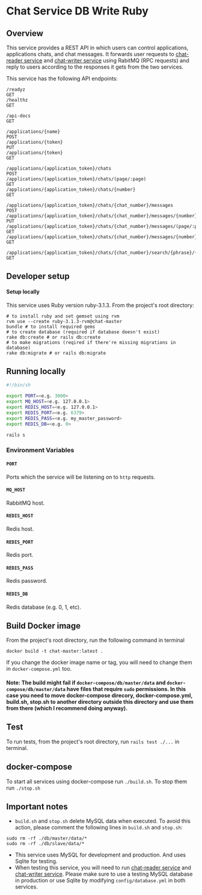# Chat Service DB Write Ruby

## Overview
This service provides a REST API in which users can control applications, applications chats, and chat messages. It forwards user requests to [chat-reader service](https://github.com/TamerB/chat-service-db-reader-ruby) and [chat-writer service](https://github.com/TamerB/chat-service-db-write-ruby) using RabitMQ (RPC requests) and reply to users according to the responses it gets from the two services.

This service has the following API endpoints:
```
/readyz                                                                                     GET
/healthz                                                                                    GET

/api-docs                                                                                   GET

/applications/{name}                                                                        POST
/applications/{token}                                                                       PUT
/applications/{token}                                                                       GET

/applications/{application_token}/chats                                                     POST
/applications/{application_token}/chats/(page/:page)                                        GET
/applications/{application_token}/chats/{number}                                            GET

/applications/{application_token}/chats/{chat_number}/messages                              POST
/applications/{application_token}/chats/{chat_number}/messages/{number}                     PUT
/applications/{application_token}/chats/{chat_number}/messages/(page/:page)                 GET
/applications/{application_token}/chats/{chat_number}/messages/{number}                     GET

/applications/{application_token}/chats/{chat_number}/search/{phrase}/(page/:page)          GET
```

## Developer setup
#### Setup locally
This service uses Ruby version ruby-3.1.3.
From the project's root directory:

```
# to install ruby and set gemset using rvm
rvm use --create ruby-3.1.3-rvm@chat-master
bundle # to install required gems
# to create database (required if database doesn't exist)
rake db:create # or rails db:create
# to make migrations (reqired if there're missing migrations in database)
rake db:migrate # or rails db:migrate
```

## Running locally

```bash
#!/bin/sh

export PORT=<e.g. 3000>
export MQ_HOST=<e.g. 127.0.0.1>
export REDIS_HOST=<e.g. 127.0.0.1>
export REDIS_PORT=<e.g. 6379>
export REDIS_PASS=<e.g. my_master_password>
export REDIS_DB=<e.g. 0>

rails s
```

### Environment Variables
#### `PORT`
Ports which the service will be listening on to `http` requests.
#### `MQ_HOST`
RabbitMQ host.
#### `REDIS_HOST`
Redis host.
#### `REDIS_PORT`
Redis port.
#### `REDIS_PASS`
Redis password.
#### `REDIS_DB`
Redis database (e.g. 0, 1, etc).

## Build Docker image
From the project's root directory, run the following command in terminal
```
docker build -t chat-master:latest .
```
If you change the docker image name or tag, you will need to change them in `docker-compose.yml` too.
#### Note: The build might fail if `docker-compose/db/master/data` and `docker-compose/db/master/data` have files that require `sudo` permissions. In this case you need to move docker-compose direcory, docker-compose.yml, build.sh, stop.sh to another directory outside this directory and use them from there (which I recommend doing anyway).

## Test
To run tests, from the project's root directory, run `rails test ./...` in terminal.

## docker-compose
To start all services using docker-compose run `./build.sh`. To stop them run `./stop.sh`

## Important notes
- `build.sh` and `stop.sh` delete MySQL data when executed. To avoid this action, please comment the following lines in `build.sh` and `stop.sh`:
```
sudo rm -rf ./db/master/data/*
sudo rm -rf ./db/slave/data/*
```
- This service uses MySQL for development and production. And uses Sqlite for testing.
- When testing this service, you will need to run [chat-reader service](https://github.com/TamerB/chat-service-db-reader-ruby) and [chat-writer service](https://github.com/TamerB/chat-service-db-write-ruby). Please make sure to use a testing MySQL database in production or use Sqlite by modifying `config/database.yml` in both services.